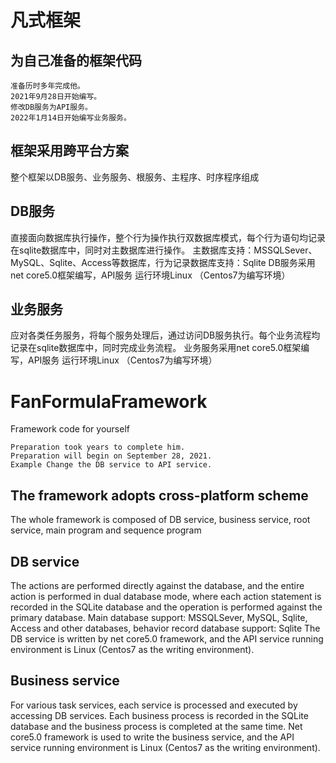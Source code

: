 # 凡式框架
## 为自己准备的框架代码
	
	准备历时多年完成他。
	2021年9月28日开始编写。
	修改DB服务为API服务。
	2022年1月14日开始编写业务服务。

## 框架采用跨平台方案
整个框架以DB服务、业务服务、根服务、主程序、时序程序组成

## DB服务
直接面向数据库执行操作，整个行为操作执行双数据库模式，每个行为语句均记录在sqlite数据库中，同时对主数据库进行操作。
主数据库支持：MSSQLSever、MySQL、Sqlite、Access等数据库，行为记录数据库支持：Sqlite
DB服务采用net core5.0框架编写，API服务 运行环境Linux （Centos7为编写环境）

## 业务服务
应对各类任务服务，将每个服务处理后，通过访问DB服务执行。每个业务流程均记录在sqlite数据库中，同时完成业务流程。
业务服务采用net core5.0框架编写，API服务 运行环境Linux （Centos7为编写环境）



# FanFormulaFramework
Framework code for yourself

	Preparation took years to complete him.
	Preparation will begin on September 28, 2021.
	Example Change the DB service to API service.

## The framework adopts cross-platform scheme
The whole framework is composed of DB service, business service, root service, main program and sequence program

## DB service
The actions are performed directly against the database, and the entire action is performed in dual database mode, where each action statement is recorded in the SQLite database and the operation is performed against the primary database.
Main database support: MSSQLSever, MySQL, Sqlite, Access and other databases, behavior record database support: Sqlite
The DB service is written by net core5.0 framework, and the API service running environment is Linux (Centos7 as the writing environment).

## Business service
For various task services, each service is processed and executed by accessing DB services. Each business process is recorded in the SQLite database and the business process is completed at the same time.
Net core5.0 framework is used to write the business service, and the API service running environment is Linux (Centos7 as the writing environment).
